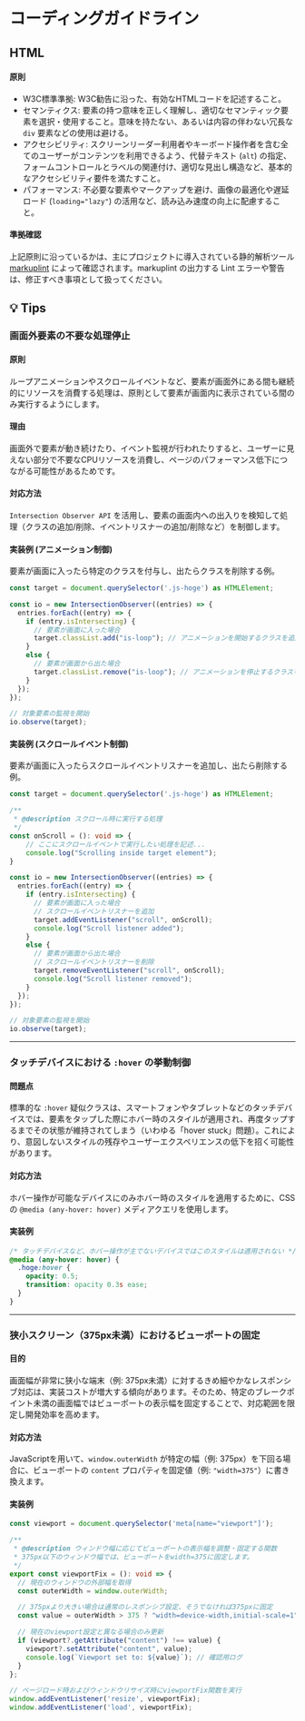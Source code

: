 # コーディングガイドライン

## HTML

#### 原則

- W3C標準準拠: W3C勧告に沿った、有効なHTMLコードを記述すること。
- セマンティクス: 要素の持つ意味を正しく理解し、適切なセマンティック要素を選択・使用すること。意味を持たない、あるいは内容の伴わない冗長な `div` 要素などの使用は避ける。
- アクセシビリティ: スクリーンリーダー利用者やキーボード操作者を含む全てのユーザーがコンテンツを利用できるよう、代替テキスト (`alt`) の指定、フォームコントロールとラベルの関連付け、適切な見出し構造など、基本的なアクセシビリティ要件を満たすこと。
- パフォーマンス: 不必要な要素やマークアップを避け、画像の最適化や遅延ロード (`loading="lazy"`) の活用など、読み込み速度の向上に配慮すること。

#### 準拠確認
上記原則に沿っているかは、主にプロジェクトに導入されている静的解析ツール [markuplint](https://markuplint.dev/ja/) によって確認されます。markuplint の出力する Lint エラーや警告は、修正すべき事項として扱ってください。

## 💡 Tips

### 画面外要素の不要な処理停止

#### 原則
ループアニメーションやスクロールイベントなど、要素が画面外にある間も継続的にリソースを消費する処理は、原則として要素が画面内に表示されている間のみ実行するようにします。

#### 理由
画面外で要素が動き続けたり、イベント監視が行われたりすると、ユーザーに見えない部分で不要なCPUリソースを消費し、ページのパフォーマンス低下につながる可能性があるためです。

#### 対応方法
`Intersection Observer API` を活用し、要素の画面内への出入りを検知して処理（クラスの追加/削除、イベントリスナーの追加/削除など）を制御します。

#### 実装例 (アニメーション制御)

要素が画面に入ったら特定のクラスを付与し、出たらクラスを削除する例。

```ts
const target = document.querySelector('.js-hoge') as HTMLElement;

const io = new IntersectionObserver((entries) => {
  entries.forEach((entry) => {
    if (entry.isIntersecting) {
      // 要素が画面に入った場合
      target.classList.add("is-loop"); // アニメーションを開始するクラスを追加
    }
    else {
      // 要素が画面から出た場合
      target.classList.remove("is-loop"); // アニメーションを停止するクラスを削除
    }
  });
});

// 対象要素の監視を開始
io.observe(target);
```

#### 実装例 (スクロールイベント制御)

要素が画面に入ったらスクロールイベントリスナーを追加し、出たら削除する例。

```ts
const target = document.querySelector('.js-hoge') as HTMLElement;

/**
 * @description スクロール時に実行する処理
 */
const onScroll = (): void => {
    // ここにスクロールイベントで実行したい処理を記述...
    console.log("Scrolling inside target element");
}

const io = new IntersectionObserver((entries) => {
  entries.forEach((entry) => {
    if (entry.isIntersecting) {
      // 要素が画面に入った場合
      // スクロールイベントリスナーを追加
      target.addEventListener("scroll", onScroll);
      console.log("Scroll listener added");
    }
    else {
      // 要素が画面から出た場合
      // スクロールイベントリスナーを削除
      target.removeEventListener("scroll", onScroll);
      console.log("Scroll listener removed");
    }
  });
});

// 対象要素の監視を開始
io.observe(target);
```

---

### タッチデバイスにおける `:hover` の挙動制御

#### 問題点
標準的な `:hover` 疑似クラスは、スマートフォンやタブレットなどのタッチデバイスでは、要素をタップした際にホバー時のスタイルが適用され、再度タップするまでその状態が維持されてしまう（いわゆる「hover stuck」問題）。これにより、意図しないスタイルの残存やユーザーエクスペリエンスの低下を招く可能性があります。

#### 対応方法
ホバー操作が可能なデバイスにのみホバー時のスタイルを適用するために、CSSの `@media (any-hover: hover)` メディアクエリを使用します。

#### 実装例

```css
/* タッチデバイスなど、ホバー操作が主でないデバイスではこのスタイルは適用されない */
@media (any-hover: hover) {
  .hoge:hover {
    opacity: 0.5;
    transition: opacity 0.3s ease;
  }
}
```

---

### 狭小スクリーン（375px未満）におけるビューポートの固定

#### 目的
画面幅が非常に狭小な端末（例: 375px未満）に対するきめ細やかなレスポンシブ対応は、実装コストが増大する傾向があります。そのため、特定のブレークポイント未満の画面幅ではビューポートの表示幅を固定することで、対応範囲を限定し開発効率を高めます。

#### 対応方法
JavaScriptを用いて、`window.outerWidth` が特定の幅（例: 375px）を下回る場合に、ビューポートの `content` プロパティを固定値（例: `"width=375"`）に書き換えます。

#### 実装例

```ts
const viewport = document.querySelector('meta[name="viewport"]');

/**
 * @description ウィンドウ幅に応じてビューポートの表示幅を調整・固定する関数
 * 375px以下のウィンドウ幅では、ビューポートをwidth=375に固定します。
 */
export const viewportFix = (): void => {
  // 現在のウィンドウの外部幅を取得
  const outerWidth = window.outerWidth;

  // 375pxより大きい場合は通常のレスポンシブ設定、そうでなければ375pxに固定
  const value = outerWidth > 375 ? "width=device-width,initial-scale=1" : "width=375";

  // 現在のviewport設定と異なる場合のみ更新
  if (viewport?.getAttribute("content") !== value) {
    viewport?.setAttribute("content", value);
    console.log(`Viewport set to: ${value}`); // 確認用ログ
  }
};

// ページロード時およびウィンドウリサイズ時にviewportFix関数を実行
window.addEventListener('resize', viewportFix);
window.addEventListener('load', viewportFix);
```